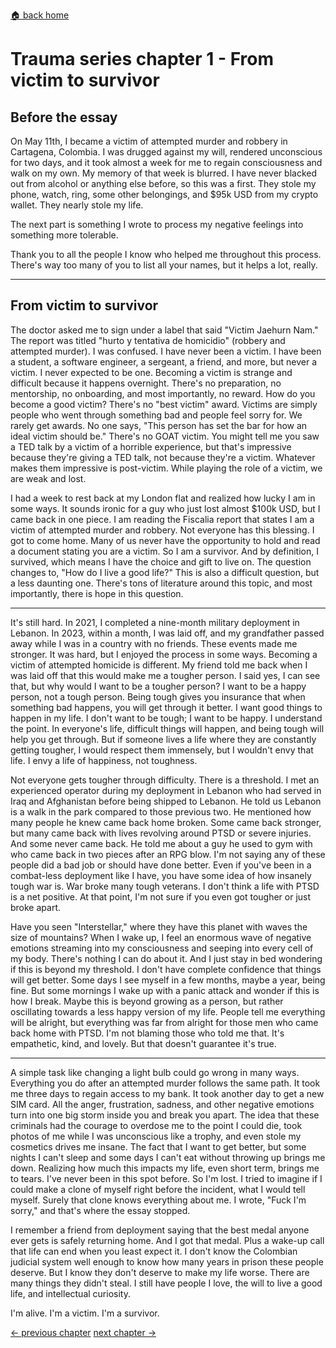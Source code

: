 [🏠 back home](/blog?home)

# **Trauma series chapter 1 - From victim to survivor**

## Before the essay

On May 11th, I became a victim of attempted murder and robbery in Cartagena, Colombia. I was drugged against my will, rendered unconscious for two days, and it took almost a week for me to regain consciousness and walk on my own. My memory of that week is blurred. I have never blacked out from alcohol or anything else before, so this was a first. They stole my phone, watch, ring, some other belongings, and $95k USD from my crypto wallet. They nearly stole my life.

The next part is something I wrote to process my negative feelings into something more tolerable.

Thank you to all the people I know who helped me throughout this process. There's way too many of you to list all your names, but it helps a lot, really.

----------------------------------------------

## From victim to survivor

The doctor asked me to sign under a label that said "Victim Jaehurn Nam." The report was titled "hurto y tentativa de homicidio" (robbery and attempted murder). I was confused. I have never been a victim. I have been a student, a software engineer, a sergeant, a friend, and more, but never a victim. I never expected to be one. Becoming a victim is strange and difficult because it happens overnight. There's no preparation, no mentorship, no onboarding, and most importantly, no reward. How do you become a good victim? There's no "best victim" award. Victims are simply people who went through something bad and people feel sorry for. We rarely get awards. No one says, "This person has set the bar for how an ideal victim should be." There's no GOAT victim. You might tell me you saw a TED talk by a victim of a horrible experience, but that's impressive because they're giving a TED talk, not because they're a victim. Whatever makes them impressive is post-victim. While playing the role of a victim, we are weak and lost.

I had a week to rest back at my London flat and realized how lucky I am in some ways. It sounds ironic for a guy who just lost almost $100k USD, but I came back in one piece. I am reading the Fiscalia report that states I am a victim of attempted murder and robbery. Not everyone has this blessing. I got to come home. Many of us never have the opportunity to hold and read a document stating you are a victim. So I am a survivor. And by definition, I survived, which means I have the choice and gift to live on. The question changes to, "How do I live a good life?" This is also a difficult question, but a less daunting one. There's tons of literature around this topic, and most importantly, there is hope in this question.

-----------------------

It's still hard. In 2021, I completed a nine-month military deployment in Lebanon. In 2023, within a month, I was laid off, and my grandfather passed away while I was in a country with no friends. These events made me stronger. It was hard, but I enjoyed the process in some ways. Becoming a victim of attempted homicide is different. My friend told me back when I was laid off that this would make me a tougher person. I said yes, I can see that, but why would I want to be a tougher person? I want to be a happy person, not a tough person. Being tough gives you insurance that when something bad happens, you will get through it better. I want good things to happen in my life. I don't want to be tough; I want to be happy. I understand the point. In everyone's life, difficult things will happen, and being tough will help you get through. But if someone lives a life where they are constantly getting tougher, I would respect them immensely, but I wouldn't envy that life. I envy a life of happiness, not toughness.

Not everyone gets tougher through difficulty. There is a threshold. I met an experienced operator during my deployment in Lebanon who had served in Iraq and Afghanistan before being shipped to Lebanon. He told us Lebanon is a walk in the park compared to those previous two. He mentioned how many people he knew came back home broken. Some came back stronger, but many came back with lives revolving around PTSD or severe injuries. And some never came back. He told me about a guy he used to gym with who came back in two pieces after an RPG blow. I'm not saying any of these people did a bad job or should have done better. Even if you've been in a combat-less deployment like I have, you have some idea of how insanely tough war is. War broke many tough veterans. I don't think a life with PTSD is a net positive. At that point, I'm not sure if you even got tougher or just broke apart.

Have you seen "Interstellar," where they have this planet with waves the size of mountains? When I wake up, I feel an enormous wave of negative emotions streaming into my consciousness and seeping into every cell of my body. There's nothing I can do about it. And I just stay in bed wondering if this is beyond my threshold. I don't have complete confidence that things will get better. Some days I see myself in a few months, maybe a year, being fine. But some mornings I wake up with a panic attack and wonder if this is how I break. Maybe this is beyond growing as a person, but rather oscillating towards a less happy version of my life. People tell me everything will be alright, but everything was far from alright for those men who came back home with PTSD. I'm not blaming those who told me that. It's empathetic, kind, and lovely. But that doesn't guarantee it's true.

-----------------------

A simple task like changing a light bulb could go wrong in many ways. Everything you do after an attempted murder follows the same path. It took me three days to regain access to my bank. It took another day to get a new SIM card. All the anger, frustration, sadness, and other negative emotions turn into one big storm inside you and break you apart. The idea that these criminals had the courage to overdose me to the point I could die, took photos of me while I was unconscious like a trophy, and even stole my cosmetics drives me insane. The fact that I want to get better, but some nights I can't sleep and some days I can't eat without throwing up brings me down. Realizing how much this impacts my life, even short term, brings me to tears. I've never been in this spot before. So I'm lost. I tried to imagine if I could make a clone of myself right before the incident, what I would tell myself. Surely that clone knows everything about me. I wrote, "Fuck I'm sorry," and that's where the essay stopped.

I remember a friend from deployment saying that the best medal anyone ever gets is safely returning home. And I got that medal. Plus a wake-up call that life can end when you least expect it. I don't know the Colombian judicial system well enough to know how many years in prison these people deserve. But I know they don't deserve to make my life worse. There are many things they didn't steal. I still have people I love, the will to live a good life, and intellectual curiosity.

I'm alive. I'm a victim. I'm a survivor.

[<- previous chapter](/blog?trauma-intro)
[next chapter ->](/blog?trauma-wish)